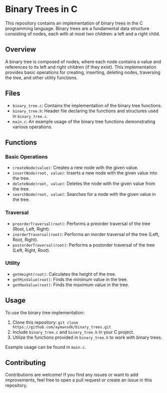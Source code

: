 # Binary Trees in C

This repository contains an implementation of binary trees in the C programming language. Binary trees are a fundamental data structure consisting of nodes, each with at most two children: a left and a right child.

## Overview

A binary tree is composed of nodes, where each node contains a value and references to its left and right children (if they exist). This implementation provides basic operations for creating, inserting, deleting nodes, traversing the tree, and other utility functions.

## Files

- `binary_tree.c`: Contains the implementation of the binary tree functions.
- `binary_tree.h`: Header file declaring the functions and structures used in `binary_tree.c`.
- `main.c`: An example usage of the binary tree functions demonstrating various operations.

## Functions

### Basic Operations

- `createNode(value)`: Creates a new node with the given value.
- `insertNode(root, value)`: Inserts a new node with the given value into the tree.
- `deleteNode(root, value)`: Deletes the node with the given value from the tree.
- `searchNode(root, value)`: Searches for a node with the given value in the tree.

### Traversal

- `preorderTraversal(root)`: Performs a preorder traversal of the tree (Root, Left, Right).
- `inorderTraversal(root)`: Performs an inorder traversal of the tree (Left, Root, Right).
- `postorderTraversal(root)`: Performs a postorder traversal of the tree (Left, Right, Root).

### Utility

- `getHeight(root)`: Calculates the height of the tree.
- `getMinValue(root)`: Finds the minimum value in the tree.
- `getMaxValue(root)`: Finds the maximum value in the tree.

## Usage

To use the binary tree implementation:

1. Clone this repository: `git clone https://github.com/aymansdk/binary_trees.git`
2. Include `binary_tree.c` and `binary_tree.h` in your C project.
3. Utilize the functions provided in `binary_tree.h` to work with binary trees.

Example usage can be found in `main.c`.

## Contributing

Contributions are welcome! If you find any issues or want to add improvements, feel free to open a pull request or create an issue in this repository.

